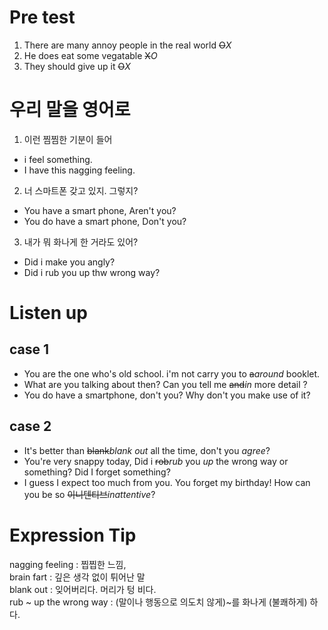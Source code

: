 # Pre test  
1. There are many annoy people in the real world ~~O~~*X*  
2. He does eat some vegatable ~~X~~*O*  
3. They should give up it ~~O~~*X*  

# 우리 말을 영어로   
1. 이런 찜찜한 기분이 들어
- i feel something.
- I have this nagging feeling. 

2. 너 스마트폰 갖고 있지. 그렇지?
- You have a smart phone, Aren't you?
- You do have a smart phone, Don't you?
3. 내가 뭐 화나게 한 거라도 있어?
- Did i make you angly? 
- Did i rub you up thw wrong way?

# Listen up
## case 1
- You are the one who's old school. i'm not carry you to ~~a~~*around* booklet.
- What are you talking about then? Can you tell me ~~and~~*in* more detail ?
- You do have a smartphone, don't you? Why don't you make use of it?

## case 2
- It's better than ~~blank~~*blank out* all the time, don't you *agree*?
- You're very snappy today, Did i ~~rob~~*rub* you *up* the wrong way or something? Did I forget
  something?
- I guess I expect too much from you. You forget my birthday! How can you be
  so ~~이니텐티브~~*inattentive*? 
  
  
# Expression Tip
nagging feeling : 찝찝한 느낌,   
brain fart : 깊은 생각 없이 튀어난 말  
blank out : 잊어버리다. 머리가 텅 비다.  
rub ~ up the wrong way : (말이나 행동으로 의도치 않게)~를 화나게
(불쾌하게) 하다.   


